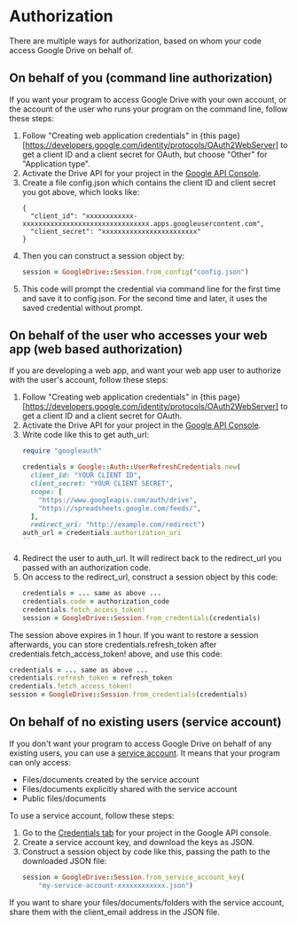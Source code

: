 # Authorization

There are multiple ways for authorization, based on whom your code access Google Drive on behalf of.

## On behalf of you (command line authorization)

If you want your program to access Google Drive with your own account, or the account of the user who runs your program on the command line, follow these steps:

1. Follow "Creating web application credentials" in {this page}[https://developers.google.com/identity/protocols/OAuth2WebServer] to get a client ID and a client secret for OAuth, but choose "Other" for "Application type".
1. Activate the Drive API for your project in the [Google API Console](https://console.developers.google.com/apis/library).
1. Create a file config.json which contains the client ID and client secret you got above, which looks like:
    ```
    {
      "client_id": "xxxxxxxxxxxx-xxxxxxxxxxxxxxxxxxxxxxxxxxxxxxxx.apps.googleusercontent.com",
      "client_secret": "xxxxxxxxxxxxxxxxxxxxxxxx"
    }
    ```
1. Then you can construct a session object by:
    ```ruby
    session = GoogleDrive::Session.from_config("config.json")
    ```
1. This code will prompt the credential via command line for the first time and save it to
config.json. For the second time and later, it uses the saved credential without prompt.

## On behalf of the user who accesses your web app (web based authorization)

If you are developing a web app, and want your web app user to authorize with the user's account, follow these steps:

1. Follow "Creating web application credentials" in {this page}[https://developers.google.com/identity/protocols/OAuth2WebServer] to get a client ID and a client secret for OAuth.
1. Activate the Drive API for your project in the [Google API Console](https://console.developers.google.com/apis/library).
1. Write code like this to get auth_url:
    ```ruby
    require "googleauth"
    
    credentials = Google::Auth::UserRefreshCredentials.new(
      client_id: "YOUR CLIENT ID",
      client_secret: "YOUR CLIENT SECRET",
      scope: [
        "https://www.googleapis.com/auth/drive",
        "https://spreadsheets.google.com/feeds/",
      ],
      redirect_uri: "http://example.com/redirect")
    auth_url = credentials.authorization_uri
    ``
1. Redirect the user to auth_url. It will redirect back to the redirect_url you passed with an authorization code.
1. On access to the redirect_url, construct a session object by this code:
    ```ruby
    credentials = ... same as above ...
    credentials.code = authorization_code
    credentials.fetch_access_token!
    session = GoogleDrive::Session.from_credentials(credentials)

The session above expires in 1 hour. If you want to restore a session afterwards, you can store credentials.refresh_token after credentials.fetch_access_token! above, and use this code:

```ruby
credentials = ... same as above ...
credentials.refresh_token = refresh_token
credentials.fetch_access_token!
session = GoogleDrive::Session.from_credentials(credentials)
```

## On behalf of no existing users (service account)

If you don't want your program to access Google Drive on behalf of any existing users, you can use a [service account](https://developers.google.com/identity/protocols/OAuth2ServiceAccount). It means that your program can only access:

* Files/documents created by the service account
* Files/documents explicitly shared with the service account
* Public files/documents

To use a service account, follow these steps:

1. Go to the [Credentials tab](https://console.developers.google.com/apis/credentials) for your project in the Google API console.
1. Create a service account key, and download the keys as JSON.
1. Construct a session object by code like this, passing the path to the downloaded JSON file:
    ```ruby
    session = GoogleDrive::Session.from_service_account_key(
        "my-service-account-xxxxxxxxxxxx.json")
    ```

If you want to share your files/documents/folders with the service account, share them with the client_email address in the JSON file.
